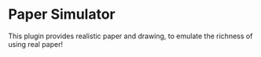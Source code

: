 # Paper Simulator

This plugin provides realistic paper and drawing, to emulate the richness of using real paper!